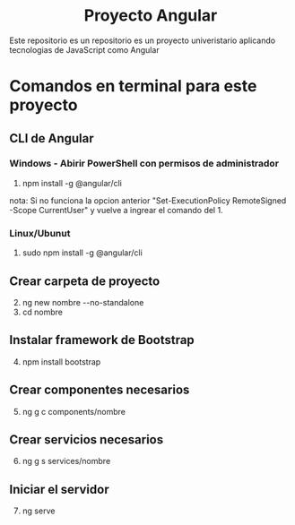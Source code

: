 <center><h1>Proyecto Angular</h1></center>

Este repositorio es un repositorio es un proyecto univeristario aplicando tecnologias de JavaScript como Angular 

# Comandos en terminal para este proyecto
## CLI de Angular

### Windows - Abirir PowerShell con permisos de administrador
1. npm install -g @angular/cli

nota: Si no funciona la opcion anterior 
"Set-ExecutionPolicy RemoteSigned -Scope CurrentUser"
y vuelve a ingrear el comando del 1.

### Linux/Ubunut 
1. sudo npm install -g @angular/cli

## Crear carpeta de proyecto
2. ng new nombre --no-standalone
3. cd nombre

## Instalar framework de Bootstrap
4. npm install bootstrap

## Crear componentes necesarios
5. ng g c components/nombre

## Crear servicios necesarios
6. ng g s services/nombre

## Iniciar el servidor
7. ng serve
